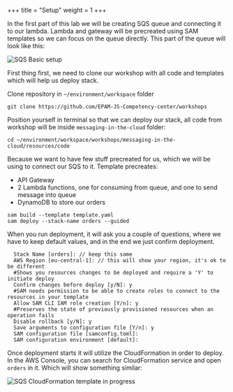 +++
title = "Setup"
weight = 1
+++

In the first part of this lab we will be creating SQS queue and connecting it to our lambda.
Lambda and gateway will be precreated using SAM templates so we can focus on the queue directly.
This part of the queue will look like this:

![SQS Basic setup](/images/sqs/sqs-setup.png)

First thing first, we need to clone our workshop with all code and templates which will help us deploy stack.

Clone repository in `~/environment/workspace` folder
```
git clone https://github.com/EPAM-JS-Competency-center/workshops
```

Position yourself in terminal so that we can deploy our stack, all code from workshop will be inside `messaging-in-the-cloud` folder:
```
cd ~/environment/workspace/workshops/messaging-in-the-cloud/resources/code
```

Because we want to have few stuff precreated for us, which we will be using to connect our SQS to it. Template precreates:
- API Gateway
- 2 Lambda functions, one for consuming from queue, and one to send message into queue
- DynamoDB to store our orders

```
sam build --template template.yaml
sam deploy --stack-name orders --guided
```

When you run deployment, it will ask you a couple of questions, where we have to keep default values, and in the end we just confirm deployment.

```
  Stack Name [orders]: // keep this same
  AWS Region [eu-central-1]: // this will show your region, it's ok to be different
  #Shows you resources changes to be deployed and require a 'Y' to initiate deploy
  Confirm changes before deploy [y/N]: y
  #SAM needs permission to be able to create roles to connect to the resources in your template
  Allow SAM CLI IAM role creation [Y/n]: y
  #Preserves the state of previously provisioned resources when an operation fails
  Disable rollback [y/N]: y
  Save arguments to configuration file [Y/n]: y
  SAM configuration file [samconfig.toml]:
  SAM configuration environment [default]:
```

Once deployment starts it will utilize the CloudFormation in order to deploy. In the AWS Console, you can search for CloudFormation service and open `orders` in it. Which will show something similar:

![SQS CloudFormation template in progress](/images/sqs/sqs-cloudformation.png)